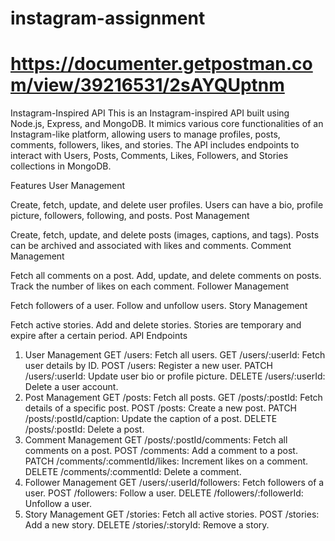 # instagram-assignment
# https://documenter.getpostman.com/view/39216531/2sAYQUptnm

Instagram-Inspired API
This is an Instagram-inspired API built using Node.js, Express, and MongoDB. It mimics various core functionalities of an Instagram-like platform, allowing users to manage profiles, posts, comments, followers, likes, and stories. The API includes endpoints to interact with Users, Posts, Comments, Likes, Followers, and Stories collections in MongoDB.

Features
User Management

Create, fetch, update, and delete user profiles.
Users can have a bio, profile picture, followers, following, and posts.
Post Management

Create, fetch, update, and delete posts (images, captions, and tags).
Posts can be archived and associated with likes and comments.
Comment Management

Fetch all comments on a post.
Add, update, and delete comments on posts.
Track the number of likes on each comment.
Follower Management

Fetch followers of a user.
Follow and unfollow users.
Story Management

Fetch active stories.
Add and delete stories.
Stories are temporary and expire after a certain period.
API Endpoints
1. User Management
GET /users: Fetch all users.
GET /users/:userId: Fetch user details by ID.
POST /users: Register a new user.
PATCH /users/:userId: Update user bio or profile picture.
DELETE /users/:userId: Delete a user account.
2. Post Management
GET /posts: Fetch all posts.
GET /posts/:postId: Fetch details of a specific post.
POST /posts: Create a new post.
PATCH /posts/:postId/caption: Update the caption of a post.
DELETE /posts/:postId: Delete a post.
3. Comment Management
GET /posts/:postId/comments: Fetch all comments on a post.
POST /comments: Add a comment to a post.
PATCH /comments/:commentId/likes: Increment likes on a comment.
DELETE /comments/:commentId: Delete a comment.
4. Follower Management
GET /users/:userId/followers: Fetch followers of a user.
POST /followers: Follow a user.
DELETE /followers/:followerId: Unfollow a user.
5. Story Management
GET /stories: Fetch all active stories.
POST /stories: Add a new story.
DELETE /stories/:storyId: Remove a story.